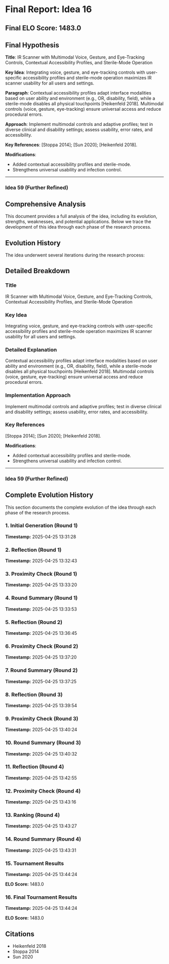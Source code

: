 # Final Report: Idea 16

## Final ELO Score: 1483.0

## Final Hypothesis

**Title**: IR Scanner with Multimodal Voice, Gesture, and Eye-Tracking Controls, Contextual Accessibility Profiles, and Sterile-Mode Operation

**Key Idea**: Integrating voice, gesture, and eye-tracking controls with user-specific accessibility profiles and sterile-mode operation maximizes IR scanner usability for all users and settings.

**Paragraph**: Contextual accessibility profiles adapt interface modalities based on user ability and environment (e.g., OR, disability, field), while a sterile-mode disables all physical touchpoints [Heikenfeld 2018]. Multimodal controls (voice, gesture, eye-tracking) ensure universal access and reduce procedural errors.

**Approach**: Implement multimodal controls and adaptive profiles; test in diverse clinical and disability settings; assess usability, error rates, and accessibility.

**Key References**: [Stoppa 2014]; [Sun 2020]; [Heikenfeld 2018].

**Modifications**:
- Added contextual accessibility profiles and sterile-mode.
- Strengthens universal usability and infection control.

---

### Idea 59 (Further Refined)

## Comprehensive Analysis

This document provides a full analysis of the idea, including its evolution, strengths, weaknesses, and potential applications. Below we trace the development of this idea through each phase of the research process.

## Evolution History

The idea underwent several iterations during the research process:

## Detailed Breakdown

### Title

IR Scanner with Multimodal Voice, Gesture, and Eye-Tracking Controls, Contextual Accessibility Profiles, and Sterile-Mode Operation

### Key Idea

Integrating voice, gesture, and eye-tracking controls with user-specific accessibility profiles and sterile-mode operation maximizes IR scanner usability for all users and settings.

### Detailed Explanation

Contextual accessibility profiles adapt interface modalities based on user ability and environment (e.g., OR, disability, field), while a sterile-mode disables all physical touchpoints [Heikenfeld 2018]. Multimodal controls (voice, gesture, eye-tracking) ensure universal access and reduce procedural errors.

### Implementation Approach

Implement multimodal controls and adaptive profiles; test in diverse clinical and disability settings; assess usability, error rates, and accessibility.

### Key References

[Stoppa 2014]; [Sun 2020]; [Heikenfeld 2018].

**Modifications**:
- Added contextual accessibility profiles and sterile-mode.
- Strengthens universal usability and infection control.

---

### Idea 59 (Further Refined)

## Complete Evolution History

This section documents the complete evolution of the idea through each phase of the research process.

### 1. Initial Generation (Round 1)
**Timestamp:** 2025-04-25 13:31:28



### 2. Reflection (Round 1)
**Timestamp:** 2025-04-25 13:32:43



### 3. Proximity Check (Round 1)
**Timestamp:** 2025-04-25 13:33:20



### 4. Round Summary (Round 1)
**Timestamp:** 2025-04-25 13:33:53



### 5. Reflection (Round 2)
**Timestamp:** 2025-04-25 13:36:45



### 6. Proximity Check (Round 2)
**Timestamp:** 2025-04-25 13:37:20



### 7. Round Summary (Round 2)
**Timestamp:** 2025-04-25 13:37:25



### 8. Reflection (Round 3)
**Timestamp:** 2025-04-25 13:39:54



### 9. Proximity Check (Round 3)
**Timestamp:** 2025-04-25 13:40:24



### 10. Round Summary (Round 3)
**Timestamp:** 2025-04-25 13:40:32



### 11. Reflection (Round 4)
**Timestamp:** 2025-04-25 13:42:55



### 12. Proximity Check (Round 4)
**Timestamp:** 2025-04-25 13:43:16



### 13. Ranking (Round 4)
**Timestamp:** 2025-04-25 13:43:27



### 14. Round Summary (Round 4)
**Timestamp:** 2025-04-25 13:43:31



### 15. Tournament Results
**Timestamp:** 2025-04-25 13:44:24

**ELO Score:** 1483.0



### 16. Final Tournament Results
**Timestamp:** 2025-04-25 13:44:24

**ELO Score:** 1483.0



## Citations

- Heikenfeld 2018
- Stoppa 2014
- Sun 2020
